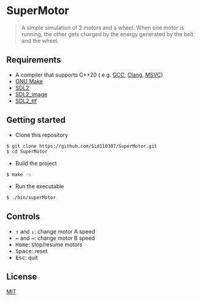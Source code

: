 # SuperMotor

> A simple simulation of 2 motors and a wheel.
> When one motor is running, the other gets charged by the energy generated by the belt and the wheel.

## Requirements

- A compiler that supports C++20 (
  e.g. [GCC](https://gcc.gnu.org/), [Clang](https://clang.llvm.org/), [MSVC](https://visualstudio.microsoft.com/))
- [GNU Make](https://www.gnu.org/software/make/)
- [SDL2](https://github.com/libsdl-org/SDL/releases/latest)
- [SDL2_image](https://www.libsdl.org/projects/SDL_image/)
- [SDL2_ttf](https://www.libsdl.org/projects/SDL_ttf/)

## Getting started

- Clone this repository

```bash
$ git clone https://github.com/Sid110307/SuperMotor.git
$ cd SuperMotor
```

- Build the project

```bash
$ make -s
```

- Run the executable

```bash
$ ./bin/superMotor
```

## Controls

- <kbd>&uarr;</kbd> and <kbd>&darr;</kbd>: change motor A speed
- <kbd>&larr;</kbd> and <kbd>&rarr;</kbd>: change motor B speed
- <kbd>Home</kbd>: stop/resume motors
- <kbd>Space</kbd>: reset
- <kbd>Esc</kbd>: quit

## License

[MIT](https://opensource.org/licenses/MIT)
